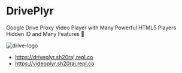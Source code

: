 # DrivePlyr
Google Drive Proxy Video Player with Many Powerful HTML5 Players Hidden ID and Many Features 🚀


![drive-logo](https://user-images.githubusercontent.com/66713844/189491013-27a5bc30-6057-4e08-b66b-d5184f20060d.png)

- https://driveplyr.sh20raj.repl.co
- https://videoplyr.sh20raj.repl.co
